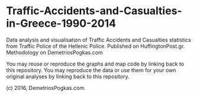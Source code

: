 # Traffic-Accidents-and-Casualties-in-Greece-1990-2014
Data analysis and visualisation of Traffic Accidents and Casualties statistics from Traffic Police of the Hellenic Police.
Published on HuffingtonPost.gr. Methodology on DemetriosPogkas.com

You may reuse or reproduce the graphs and map code by linking back to this repository.
You may reproduce the data or use them for your own original analyses by linking back to this repository.

(c) 2016, DemetriosPogkas.com.
